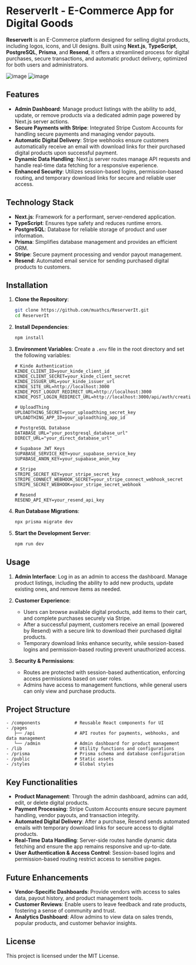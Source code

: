 # ReserverIt - E-Commerce App for Digital Goods

**ReserverIt** is an E-Commerce platform designed for selling digital products, including logos, icons, and UI designs. Built using **Next.js**, **TypeScript**, **PostgreSQL**, **Prisma**, and **Resend**, it offers a streamlined process for digital purchases, secure transactions, and automatic product delivery, optimized for both users and administrators.

![image](https://github.com/user-attachments/assets/5910f9b0-1468-4cfe-b00f-4f86047ce962)
![image](https://github.com/user-attachments/assets/12093e4d-5ff5-4c1e-b142-e62fbe275581)


## Features

- **Admin Dashboard**: Manage product listings with the ability to add, update, or remove products via a dedicated admin page powered by Next.js server actions.
- **Secure Payments with Stripe**: Integrated Stripe Custom Accounts for handling secure payments and managing vendor payouts.
- **Automatic Digital Delivery**: Stripe webhooks ensure customers automatically receive an email with download links for their purchased digital products upon successful payment.
- **Dynamic Data Handling**: Next.js server routes manage API requests and handle real-time data fetching for a responsive experience.
- **Enhanced Security**: Utilizes session-based logins, permission-based routing, and temporary download links for secure and reliable user access.

## Technology Stack

- **Next.js**: Framework for a performant, server-rendered application.
- **TypeScript**: Ensures type safety and reduces runtime errors.
- **PostgreSQL**: Database for reliable storage of product and user information.
- **Prisma**: Simplifies database management and provides an efficient ORM.
- **Stripe**: Secure payment processing and vendor payout management.
- **Resend**: Automated email service for sending purchased digital products to customers.

## Installation

1. **Clone the Repository**:
   ```bash
   git clone https://github.com/muathcs/ReserverIt.git
   cd ReserverIt
   ```

2. **Install Dependencies**:
   ```bash
   npm install
   ```

3. **Environment Variables**:
   Create a `.env` file in the root directory and set the following variables:
    ```
    # Kinde Authentication
    KINDE_CLIENT_ID=your_kinde_client_id
    KINDE_CLIENT_SECRET=your_kinde_client_secret
    KINDE_ISSUER_URL=your_kinde_issuer_url
    KINDE_SITE_URL=http://localhost:3000
    KINDE_POST_LOGOUT_REDIRECT_URL=http://localhost:3000
    KINDE_POST_LOGIN_REDIRECT_URL=http://localhost:3000/api/auth/creation
    
    # UploadThing
    UPLOADTHING_SECRET=your_uploadthing_secret_key
    UPLOADTHING_APP_ID=your_uploadthing_app_id
    
    # PostgreSQL Database
    DATABASE_URL="your_postgresql_database_url"
    DIRECT_URL="your_direct_database_url"
    
    # Supabase JWT Keys
    SUPABASE_SERVICE_KEY=your_supabase_service_key
    SUPABASE_ANON_KEY=your_supabase_anon_key
    
    # Stripe
    STRIPE_SECRET_KEY=your_stripe_secret_key
    STRIPE_CONNECT_WEBHOOK_SECRET=your_stripe_connect_webhook_secret
    STRIPE_SECRET_WEBHOOK=your_stripe_secret_webhook
    
    # Resend
    RESEND_API_KEY=your_resend_api_key
    
    ```

4. **Run Database Migrations**:
   ```bash
   npx prisma migrate dev
   ```

5. **Start the Development Server**:
   ```bash
   npm run dev
   ```

## Usage

1. **Admin Interface**: Log in as an admin to access the dashboard. Manage product listings, including the ability to add new products, update existing ones, and remove items as needed.
   
2. **Customer Experience**:
   - Users can browse available digital products, add items to their cart, and complete purchases securely via Stripe.
   - After a successful payment, customers receive an email (powered by Resend) with a secure link to download their purchased digital products.
   - Temporary download links enhance security, while session-based logins and permission-based routing prevent unauthorized access.

3. **Security & Permissions**:
   - Routes are protected with session-based authentication, enforcing access permissions based on user roles.
   - Admins have access to management functions, while general users can only view and purchase products.

## Project Structure

```plaintext
- /components             # Reusable React components for UI
- /pages
   ├── /api               # API routes for payments, webhooks, and data management
   └── /admin             # Admin dashboard for product management
- /lib                    # Utility functions and configurations
- /prisma                 # Prisma schema and database configuration
- /public                 # Static assets
- /styles                 # Global styles
```

## Key Functionalities

- **Product Management**: Through the admin dashboard, admins can add, edit, or delete digital products.
- **Payment Processing**: Stripe Custom Accounts ensure secure payment handling, vendor payouts, and transaction integrity.
- **Automated Digital Delivery**: After a purchase, Resend sends automated emails with temporary download links for secure access to digital products.
- **Real-Time Data Handling**: Server-side routes handle dynamic data fetching and ensure the app remains responsive and up-to-date.
- **User Authentication & Access Control**: Session-based logins and permission-based routing restrict access to sensitive pages.

## Future Enhancements

- **Vendor-Specific Dashboards**: Provide vendors with access to sales data, payout history, and product management tools.
- **Customer Reviews**: Enable users to leave feedback and rate products, fostering a sense of community and trust.
- **Analytics Dashboard**: Allow admins to view data on sales trends, popular products, and customer behavior insights.

## License
This project is licensed under the MIT License.

